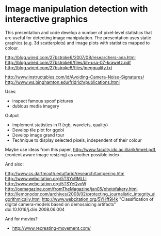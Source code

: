 Image manipulation detection with interactive graphics 
======================================================
  
This presentation and code develop a number of pixel-level statistics that are useful for detecting image manipulation.  The presentation uses static graphics (e.g. 3d scatterplots) and image plots with statistics mapped to colour. 

http://blog.wired.com/27bstroke6/2007/08/researchers-ana.html
http://blog.wired.com/27bstroke6/files/bh-usa-07-krawetz.pdf
http://blog.wired.com/27bstroke6/files/jpegquality.txt

http://www.instructables.com/id/Avoiding-Camera-Noise-Signatures/
http://www.ws.binghamton.edu/fridrich/publications.html

Uses:

* inspect famous spoof pictures
* dubious media imagery

Output

* Implement statistics in R (rgb, wavelets, quality)
* Develop tile plot for ggobi
* Develop image grand tour
* Technique to display selected pixels, independent of their colour

Maybe use ideas from this paper, http://www.faculty.idc.ac.il/arik/imret.pdf, (content aware image resizing) as another possible index.  

And also:

http://www.cs.dartmouth.edu/farid/research/tampering.htm
http://www.webcitation.org/5TSYcRMLLl
http://www.webcitation.org/5TSYeQvxW
http://oemagazine.com/fromTheMagazine/jan05/photofakery.html
http://lemonodor.com/archives/2008/02/protecting_journalistic_integrity_algorithmically.html
http://www.webcitation.org/5YHff9i4k
"Classification of digital camera-models based on demosaicing artifacts" doi:10.1016/j.diin.2008.06.004    

And for movies?

 * http://www.recreating-movement.com/
